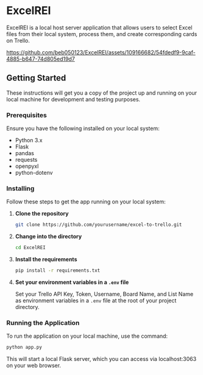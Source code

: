 # ExcelREI

ExcelREI is a local host server application that allows users to select Excel files from their local system, process them, and create corresponding cards on Trello.




https://github.com/beb050123/ExcelREI/assets/109166682/54fdedf9-9caf-4885-b647-74d805ed19d7




## Getting Started

These instructions will get you a copy of the project up and running on your local machine for development and testing purposes.

### Prerequisites

Ensure you have the following installed on your local system:

- Python 3.x
- Flask
- pandas
- requests
- openpyxl
- python-dotenv

### Installing

Follow these steps to get the app running on your local system:

1. **Clone the repository**

    ```bash
    git clone https://github.com/yourusername/excel-to-trello.git
    ```

2. **Change into the directory**

    ```bash
    cd ExcelREI
    ```

3. **Install the requirements**

    ```bash
    pip install -r requirements.txt
    ```

4. **Set your environment variables in a `.env` file**

    Set your Trello API Key, Token, Username, Board Name, and List Name as environment variables in a `.env` file at the root of your project directory.

### Running the Application

To run the application on your local machine, use the command:

```bash
python app.py
```
This will start a local Flask server, which you can access via localhost:3063 on your web browser.

